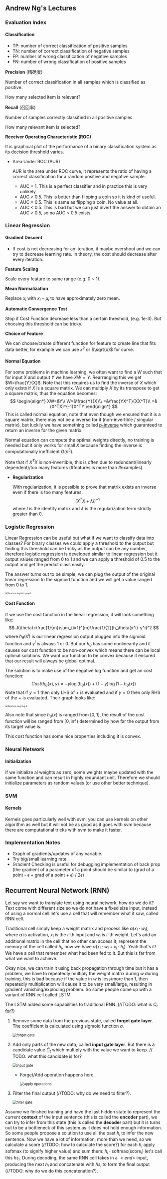 ## Andrew Ng's Lectures

### Evaluation Index

#### Classification

- TP: number of correct classification of positive samples
- TN: number of correct classification of negative samples
- FP: number of wrong classification of negative samples
- FN: number of wrong classification of positive samples

**Precision** (精确度)

Number of correct classification in all samples which is classified as positive.

How many selected item is relevant?

**Recall** (召回率)

Number of samples correctly classified in all positive samples.

How many relevant item is selected?

**Receiver Operating Characteristic (ROC)**

It is graphical plot of the performance of a binary classification system as its decision threshold varies.

- Area Under ROC (AUR)

  AUR is the area under ROC curve, it represents the ratio of having a correct classification for a random positive and negative sample.

  - AUC = 1. This is a perfect classifier and in practice this is very unlikely.
  - AUC > 0.5. This is better than flipping a coin so it is kind of useful.
  - AUC = 0.5. This is same as flipping a coin. No value at all.
  - AUC < 0.5. This is bad but we can just invert the answer to obtain an AUC > 0.5, so no AUC < 0.5 exists.

### Linear Regression

#### Gradient Descent

- If cost is not decreasing for an iteration, it maybe overshoot and we can try to decrease learning rate. In theory, the cost should decrease after every iteration.

**Feature Scaling**

Scale every feature to same range (e.g. 0 ~ 1).

**Mean Normalization**

Replace $x_i$ with $x_i - \mu_i$ to have approximately zero mean.

**Automatic Convergence Test**

Stop if Cost Function decrease less than a certain threshold, (e.g. 1e-3). But choosing this threshold can be tricky.

**Choice of Feature**

We can choose/create different function for feature to create line that fits data better, for example we can use $x^2$ or $\sqrt{x}$ for curve.

#### Normal Equation

For some problems in machine learning, we often want to find a $W$ such that for input $X$ and output $Y$ we have $XW=Y$. Rearranging this we get $W=\frac{Y}{X}$. Note that this requires us to find the inverse of $X$ which only exists if $X$ is a square matrix. We can multiply $X$ by its transpose to get a square matrix, thus the equation becomes:
$$
\begin{align*}
XW=&Y\\
W=&\frac{Y}{X}\\
=&\frac{YX^T}{XX^T}\\
=&(X^TX)^{-1}X^TY
\end{align*}
$$
This is called normal equation, note that even though we ensured that it is a square matrix, there may not be a inverse for it (non-invertible / singular matrix), but luckily we have something called [p-inverse](https://en.wikipedia.org/wiki/Moore%E2%80%93Penrose_inverse) which guaranteed to return an inverse for the given matrix.

Normal equation can compute the optimal weights directly, no training is needed but it only works for small $X$ because finding the inverse is computationally inefficient $O(n^3)$.

Note that if $X^TX$ is non-invertible, this is often due to redundant(linearly dependent)/too many features (#features is more than #examples).

- **Regularization**

  With regularization, it is possible to prove that matrix exists an inverse even if there is too many features:
  $$
  (X^TX+\lambda I)^{-1}
  $$
  where $I$ is the identity matrix and $\lambda$ is the regularization term strictly greater than 0.

### Logistic Regression

Linear Regression can be useful but what if we want to classify data into classes? For binary classes we could apply a threshold to the output but finding this threshold can be tricky as the output can be any number, therefore logistic regression is developed similar to linear regression but it output values ranged from 0 to 1 and we can apply a threshold of 0.5 to the output and get the predict class easily.

The answer turns out to be simple, we can plug the output of the original linear regression to the sigmoid function and we will get a value ranged from 0 to 1.

<img src="D:\University_of_Manchester\Projects\learnML\images\desmos-logistic.png" alt="desmos-logistic-graph" style="zoom: 50%;" />

#### Cost Function

If we use the cost function in the linear regression, it will look something like:
$$
J(\theta)=\frac{1}{m}\sum_{i=1}^{m}\frac{1}{2}(h_\theta(x^i)-y^i)^2
$$
where $h_\theta(x^i)$ is our linear regression output plugged into the sigmoid function and $y^i$ is always $1$ or $0$. But our $h_\theta$ has some nonlinearity and it causes our cost function to be non-convex which means there can be local optimal solutions. We want our function to be convex because it ensured that our result will always be global optimal.

The solution is to make use of the negative log function and get an cost function:
$$
Cost(h_\theta(x),y)=-y\log(h_\theta(x))+(1-y)\log(1-h_\theta(x))
$$
Note that if $y=1$ then only LHS of $+$ is evaluated and if $y=0$ then only RHS of the $+$ is evaluated. Their graph looks like:

<img src="D:\University_of_Manchester\Projects\learnML\images\desmos-neg-log-2.png" alt="desmos-neg-log-2" style="zoom:50%;" />

Also note that since $h_\theta(x)$ is ranged from $[0,1]$, the result of the cost function will be ranged from $[0, \inf)$ determined by how far the output from its target value is.

This cost function has some nice properties including it is convex.

### Neural Network

#### Initialization

If we initialize al weights as zero, some weights maybe updated with the same function and can result in highly redundant unit. Therefore we should initialize parameters as random values (or use other better technique).

### SVM

#### Kernels

Kernels goes particularly well with svm, you can use kernels on other algorithm as well but it will not be as good as it goes with svm because there are computational tricks with svm to make it faster.

### Implementation Notes

- Graph of gradients/updates of any variable.
- Try big/small learning rate.
- Gradient Checking is useful for debugging implementation of back prop (the gradient of a parameter of a point should be similar to (grad of a point - $\epsilon$ + grad of a point + $\epsilon$) / 2$\epsilon$)

## Recurrent Neural Network (RNN)

Let say we want to translate text using neural network, how do we do it? Text come with different size so we do not have a fixed size input, instead of using a normal cell let's use a cell that will remember what it saw, called RNN cell.

Traditional cell simply keep a weight matrix and process like $\alpha(x_i \cdot w_i)$, where $\alpha$ is activation, $x_i$ is the $i$-th input and $w_i$ is $i$-th weight. Let's add an additional matrix in the cell that no other can access it, represent the memory of the cell called $h_i$, now we have $\alpha(x_i \cdot w_i + x_i \cdot h_i)$. Yeah that's it! We have a cell that remember what had been fed to it. But this is far from what we want to achieve.

Okay nice, we can train it using back propagation through time but it has a problem, we have to repeatedly multiply the weight matrix during $w$ during training, this is bad because if the value in $w$ is less/more than 1, then repeatedly multiplication will cause it to be very small/large, resulting in gradient vanishing/exploding problem. So some people come up with a variant of RNN cell called LSTM.

The LSTM added some capabilities to traditional RNN. (//TODO: what is $C_t$ for?)

1. Remove some data from the previous state, called **forget gate layer**. The coefficient is calculated using sigmoid function $\sigma$.

   <img src="../images/ml/screenshot-colah.github.io-2020.06.11-17_36_41.png" alt="forget gate" style="zoom:80%;" />

2. Add only parts of the new data, called **input gate layer**. But there is a candidate value $\tilde{C}_t$ which multiply with the value we want to keep. // TODO: what this candidate is for?

   <img src="../images/ml/screenshot-colah.github.io-2020.06.11-17_40_08.png" alt="input gate" style="zoom:80%;" />

    - Forget/Add operation happens here.

      <img src="../images/ml/screenshot-colah.github.io-2020.06.11-17_42_38.png" alt="apply operations" style="zoom:80%;" />

3. Filter the final output (//TODO: why do we need to filter?).

   <img src="../images/ml/screenshot-colah.github.io-2020.06.11-17_44_39.png" alt="filter gate" style="zoom:80%;" />


Assume we finished training and have the last hidden state to represent the current **context** of the input sentence (this is called the **encoder** part), we can try to infer from this state (this is called the **decoder** part) but it is turns out to be a bottleneck of this system as it does not hold enough information. So some people propose a solution to use all the past $h_i$ to infer the new sentence. Now we have a lot of information, more than we need, so we calculate a score (//TODO: how to calculate the score?) for each $h_i$ apply softmax (to signify higher value) and sum them: $h_i \cdot \text{softmax}(\text{score}_i)$ let's call this $hs_i$. During decoding, the same RNN cell takes in a $<end>$ input, producing the next $h_i$ and concatenate with $hs_i$ to form the final output (//TODO: why do we do this concatenation?).